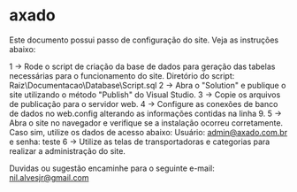 # axado
Este documento possui passo de configuração do site. Veja as instruções abaixo:

1 -> Rode o script de criação da base de dados para geração das tabelas necessárias para o funcionamento do site.
	Diretório do script: Raiz\Documentacao\Database\Script.sql
2 -> Abra o "Solution" e publique o site utilizando o método "Publish" do Visual Studio.
3 -> Copie os arquivos de publicação para o servidor web. 
4 -> Configure as conexões de banco de dados no web.config alterando as informações contidas na linha 9.
5 -> Abra o site no navegador e verifique se a instalação ocorreu corretamente. Caso sim, utilize os dados de acesso abaixo:
	Usuário: admin@axado.com.br e senha: teste
6 -> Utilize as telas de transportadoras e categorias para realizar a administração do site.

Duvidas ou sugestão encaminhe para o seguinte e-mail: nil.alvesjr@gmail.com

